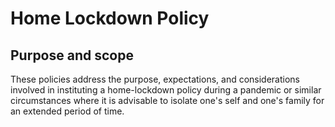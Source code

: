 # Home Lockdown Policy

## Purpose and scope

These policies address the purpose, expectations, and considerations involved in instituting a home-lockdown policy during a pandemic or similar circumstances where it is advisable to isolate one's self and one's family for an extended period of time.
